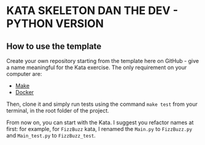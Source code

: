 # KATA SKELETON DAN THE DEV - PYTHON VERSION

## How to use the template

Create your own repository starting from the template here on GitHub - give a name meaningful for the Kata exercise.
The only requirement on your computer are: 
- [Make](https://www.gnu.org/software/make/)
- [Docker](https://www.docker.com/)

Then, clone it and simply run tests using the command `make test` from your terminal, in the root folder of the project.

From now on, you can start with the Kata. 
I suggest you refactor names at first: for example, for `FizzBuzz` kata, I renamed the `Main.py` to `FizzBuzz.py` and `Main_test.py` to `FizzBuzz_test`.
